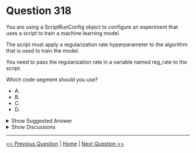 # Question 318

You are using a ScriptRunConfig object to configure an experiment that uses a script to train a machine learning model.

The script must apply a regularization rate hyperparameter to the algorithm that is used to train the model.

You need to pass the regularization rate in a variable named reg_rate to the script.

Which code segment should you use?

- A.
- B.
- C.
- D.

<details>
  <summary>Show Suggested Answer</summary>

<strong>B</strong><br>

</details>

<details>
  <summary>Show Discussions</summary>

<blockquote><p><strong>snegnik</strong> <code>(Sun 03 Dec 2023 15:40)</code> - <em>Upvotes: 6</em></p><p>Correct!</p></blockquote>
<blockquote><p><strong>evangelist</strong> <code>(Mon 09 Dec 2024 10:43)</code> - <em>Upvotes: 2</em></p><p>correect</p></blockquote>

</details>

---

[<< Previous Question](question_317.md) | [Home](../index.md) | [Next Question >>](question_319.md)
